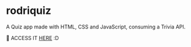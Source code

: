 # rodriquiz
A Quiz app made with HTML, CSS and JavaScript, consuming a Trivia API.

<p> 🔗 ACCESS IT <a href="https://rodriquiz.vercel.app" target="_blank" >HERE</a> :D</p>
